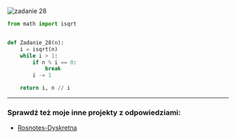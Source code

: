 <picture>
  <source srcset="../../srt/zbior_zadan/28.png" media="(prefers-color-scheme: light)">
  <source srcset="../../srt/zbior_zadan/black_28.png" media="(prefers-color-scheme: dark)">
  <img src="../../srt/zbior_zadan/black_28.png" alt="zadanie 28">
</picture>

```python
from math import isqrt


def Zadanie_28(n):
    i = isqrt(n)
    while i > 1:
        if n % i == 0:
            break
        i -= 1

    return i, n // i

```

---
### Sprawdź też moje inne projekty z odpowiedziami:
- [Rosnotes-Dyskretna](https://github.com/kamilGie/Rosnotes-Dyskretna)
